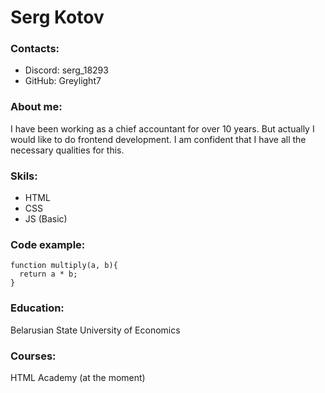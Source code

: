 # Serg Kotov
### Contacts:
* Discord: serg_18293
* GitHub: Greylight7
### About me:
I have been working as a chief accountant for over 10 years. But actually I would like to do frontend development. I am confident that I have all the necessary qualities for this.
### Skils:
* HTML
* CSS
* JS (Basic)
### Code example:
```
function multiply(a, b){
  return a * b;
}
```
### Education:
Belarusian State University of Economics
### Courses:
HTML Academy (at the moment)

